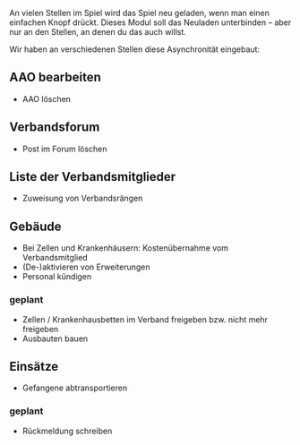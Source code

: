 An vielen Stellen im Spiel wird das Spiel neu geladen, wenn man einen einfachen Knopf drückt.
Dieses Modul soll das Neuladen unterbinden – aber nur an den Stellen, an denen du das auch willst.

Wir haben an verschiedenen Stellen diese Asynchronität eingebaut:

## AAO bearbeiten

* AAO löschen

## Verbandsforum

* Post im Forum löschen

## Liste der Verbandsmitglieder

* Zuweisung von Verbandsrängen

## Gebäude

* Bei Zellen und Krankenhäusern: Kostenübernahme vom Verbandsmitglied
* (De-)aktivieren von Erweiterungen
* Personal kündigen

### geplant

* Zellen / Krankenhausbetten im Verband freigeben bzw. nicht mehr freigeben
* Ausbauten bauen

## Einsätze

* Gefangene abtransportieren

### geplant

* Rückmeldung schreiben
